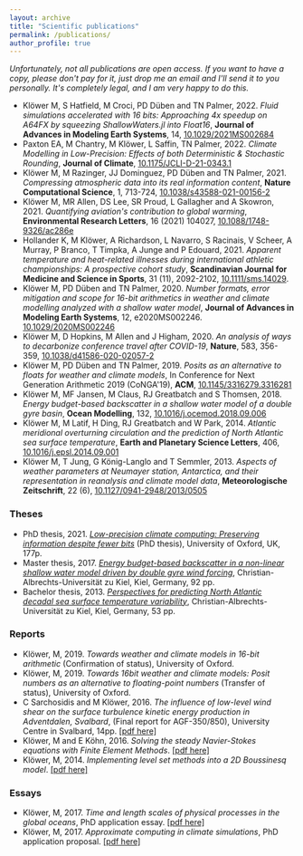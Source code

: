 ```yaml
---
layout: archive
title: "Scientific publications"
permalink: /publications/
author_profile: true
---
```


*Unfortunately, not all publications are open access. If you want to have a copy, please don't pay for it, just drop me an email and I'll send it to you personally. It's completely legal, and I am very happy to do this.*

- Klöwer M, S Hatfield, M Croci, PD Düben and TN Palmer, 2022. *Fluid simulations accelerated with 16 bits: Approaching 4x speedup on A64FX by squeezing ShallowWaters.jl into Float16*, **Journal of Advances in Modeling Earth Systems**, 14, [10.1029/2021MS002684](https://doi.org/10.1029/2021MS002684)
- Paxton EA, M Chantry, M Klöwer, L Saffin, TN Palmer, 2022. *Climate Modelling in Low-Precision: Effects of both Deterministic & Stochastic Rounding*, **Journal of Climate**, [10.1175/JCLI-D-21-0343.1](https://doi.org/10.1175/JCLI-D-21-0343.1)
- Klöwer M, M Razinger, JJ Dominguez, PD Düben and TN Palmer, 2021. *Compressing atmospheric data into its real information content*, **Nature Computational Science**, 1, 713-724, [10.1038/s43588-021-00156-2](https://doi.org/10.1038/s43588-021-00156-2)
- Klöwer M, MR Allen, DS Lee, SR Proud, L Gallagher and A Skowron, 2021. *Quantifying aviation's contribution to global warming*, **Environmental Research Letters**, 16 (2021) 104027, [10.1088/1748-9326/ac286e](https://doi.org/10.1088/1748-9326/ac286e)
- Hollander K, M Klöwer, A Richardson, L Navarro, S Racinais, V Scheer, A Murray, P Branco, T Timpka, A Junge and P Edouard, 2021. *Apparent temperature and heat-related illnesses during international athletic championships: A prospective cohort study*, **Scandinavian Journal for Medicine and Science in Sports**, 31 (11), 2092-2102, [10.1111/sms.14029](https://doi.org/10.1111/sms.14029). <div class="altmetric-embed" data-badge-type="2" data-altmetric-id="111037812"></div>
- Klöwer M, PD Düben and TN Palmer, 2020. *Number formats, error mitigation and scope for 16-bit arithmetics in weather and climate modelling analyzed with a shallow water model*, **Journal of Advances in Modeling Earth Systems**, 12, e2020MS002246. [10.1029/2020MS002246](https://doi.org/10.1029/2020MS002246)
- Klöwer M, D Hopkins, M Allen and J Higham, 2020. *An analysis of ways to decarbonize conference travel after COVID-19*, **Nature**, 583, 356-359, [10.1038/d41586-020-02057-2](https://doi.org/10.1038/d41586-020-02057-2)
- Klöwer M, PD Düben and TN Palmer, 2019. *Posits as an alternative to floats for weather and climate models*, In Conference for Next Generation Arithmetic 2019 (CoNGA'19), **ACM**, [10.1145/3316279.3316281](https://doi.org/10.1145/3316279.3316281)
- Klöwer M, MF Jansen, M Claus, RJ Greatbatch and S Thomsen, 2018. *Energy budget-based backscatter in a shallow water model of a double gyre basin*, **Ocean Modelling**, 132, [10.1016/j.ocemod.2018.09.006](https://doi.org/10.1016/j.ocemod.2018.09.006)
- Klöwer M, M Latif, H Ding, RJ Greatbatch and W Park, 2014. *Atlantic meridional overturning circulation and the prediction of North Atlantic sea surface temperature*, **Earth and Planetary Science Letters**, 406,  [10.1016/j.epsl.2014.09.001](https://doi.org/10.1016/j.epsl.2014.09.001)
- Klöwer M, T Jung, G König-Langlo and T Semmler, 2013. *Aspects of weather parameters at Neumayer station, Antarctica, and their representation in reanalysis and climate model data*, **Meteorologische Zeitschrift**, 22 (6), [10.1127/0941-2948/2013/0505](https://doi.org/10.1127/0941-2948/2013/0505)

### Theses

- PhD thesis, 2021. [*Low-precision climate computing: Preserving information despite fewer
bits*](https://github.com/milankl/phdthesis/blob/main/thesis.pdf) (PhD thesis), University of Oxford, UK, 177p.
- Master thesis, 2017. [*Energy budget-based backscatter in a non-linear shallow water model driven by
double gyre wind forcing*](https://oceanrep.geomar.de/41368/), Christian-Albrechts-Universität zu Kiel, Kiel, Germany, 92 pp.
- Bachelor thesis, 2013. [*Perspectives for predicting North Atlantic decadal sea surface temperature
variability*](https://oceanrep.geomar.de/23208/), Christian-Albrechts-Universität zu Kiel, Kiel, Germany, 53 pp.

### Reports

- Klöwer, M, 2019. *Towards weather and climate models in 16-bit arithmetic* (Confirmation of status), University of Oxford.
- Klöwer, M, 2019. *Towards 16bit weather and climate models: Posit numbers as an alternative to floating-point numbers* (Transfer of status), University of Oxford.
- C Sarchosidis and M Klöwer, 2016. *The influence of low-level wind shear on the surface
turbulence kinetic energy production in Adventdalen, Svalbard*, (Final report for AGF-350/850), University Centre in Svalbard, 14pp. [[pdf here]](https://github.com/milankl/milankl.github.io/blob/main/files/SEB_harrymilan.pdf)
- Klöwer, M and E Köhn, 2016. *Solving the steady Navier-Stokes equations with Finite Element Methods*. [[pdf here]](https://github.com/milankl/milankl.github.io/blob/main/files/FEM_KoehnKloewer.pdf)
- Klöwer, M, 2014. *Implementing level set methods into a 2D Boussinesq model*. [[pdf here]](https://github.com/milankl/milankl.github.io/blob/main/files/levelset.pdf)

### Essays

- Klöwer, M, 2017. *Time and length scales of physical processes in the global oceans*, PhD application essay. [[pdf here]](https://github.com/milankl/milankl.github.io/blob/main/files/MKloewer_writtenwork.pdf)
- Klöwer, M, 2017. *Approximate computing in climate simulations*, PhD application proposal. [[pdf here]](https://github.com/milankl/milankl.github.io/blob/main/files/MKloewer_proposal.pdf)
